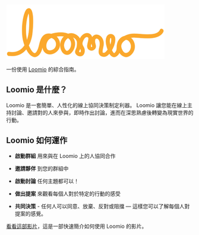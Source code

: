 ![Loomio 標誌](logo.png)

一份使用 [Loomio](https://loomio.org/) 的綜合指南。

## Loomio 是什麼？

Loomio 是一套簡單、人性化的線上協同決策制定利器。 Loomio 讓您能在線上主持討論、邀請對的人來參與，即時作出討論，進而在深思熟慮後轉變為現實世界的行動。

## Loomio 如何運作

* **啟動群組** 用來與在 Loomio 上的人協同合作

* **邀請夥伴** 到您的群組中

* **啟動討論** 任何主題都可以！

* **做出提案** 來觀看每個人對於特定的行動的感受

* **共同決策** - 任何人可以同意、放棄、反對或阻擋 — 這樣您可以了解每個人對提案的感覺。


[看看這部影片](https://www.youtube.com/watch?v=pF-wpXo8Rdw)，這是一部快速簡介如何使用 Loomio 的影片。

